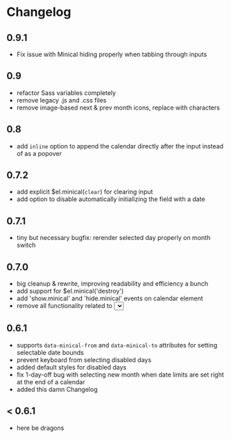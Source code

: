 # Changelog

## 0.9.1

- Fix issue with Minical hiding properly when tabbing through inputs

## 0.9

- refactor Sass variables completely
- remove legacy .js and .css files
- remove image-based next & prev month icons, replace with characters

## 0.8

- add `inline` option to append the calendar directly after the input instead of as a popover

## 0.7.2

- add explicit $el.minical(`clear`) for clearing input
- add option to disable automatically initializing the field with a date

## 0.7.1

- tiny but necessary bugfix: rerender selected day properly on month switch

## 0.7.0

- big cleanup & rewrite, improving readability and efficiency a bunch
- add support for $el.minical('destroy')
- add 'show.minical' and 'hide.minical' events on calendar element
- remove all functionality related to <select> tag support

## 0.6.1

- supports `data-minical-from` and `data-minical-to` attributes for setting selectable date bounds
- prevent keyboard from selecting disabled days
- added default styles for disabled days
- fix 1-day-off bug with selecting new month when date limits are set right at the end of a calendar
- added this damn Changelog

## < 0.6.1

- here be dragons
